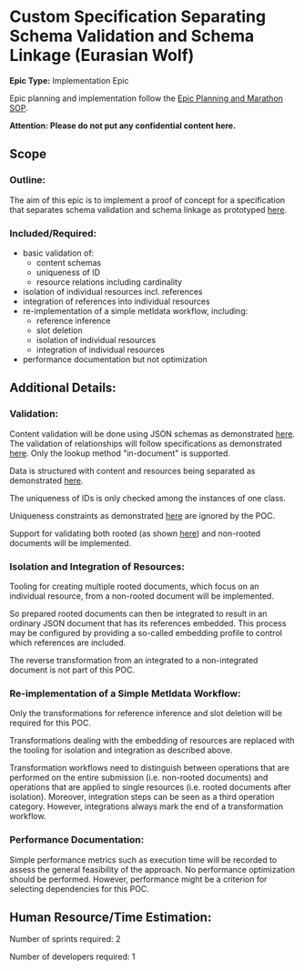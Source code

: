 # Custom Specification Separating Schema Validation and Schema Linkage (Eurasian Wolf)
**Epic Type:** Implementation Epic

Epic planning and implementation follow the
[Epic Planning and Marathon SOP](https://ghga.pages.hzdr.de/internal.ghga.de/main/sops/development/epic_planning/).

**Attention: Please do not put any confidential content here.**

## Scope
### Outline:
The aim of this epic is to implement a proof of concept for a specification that separates schema validation and schema linkage
as prototyped [here](https://github.com/ghga-de/metadata_schema_explorations).


### Included/Required:
- basic validation of:
  - content schemas
  - uniqueness of ID
  - resource relations including cardinality
- isolation of individual resources incl. references
- integration of references into individual resources
- re-implementation of a simple metldata workflow, including:
  - reference inference
  - slot deletion
  - isolation of individual resources
  - integration of individual resources
- performance documentation but not optimization



## Additional Details:

### Validation:

Content validation will be done using JSON schemas as demonstrated
[here](https://github.com/ghga-de/metadata_schema_explorations/blob/main/schema/schemapack.yaml#L7).
The validation of relationships will follow specifications as demonstrated
[here](https://github.com/ghga-de/metadata_schema_explorations/blob/main/schema/schemapack.yaml#L17).
Only the lookup method "in-document" is supported.

Data is structured with content and resources being separated as demonstrated
[here](https://github.com/ghga-de/metadata_schema_explorations/blob/main/data/desintegrated.yaml#L33-L41).

The uniqueness of IDs is only checked among the instances of one class.

Uniqueness constraints as demonstrated
[here](https://github.com/ghga-de/metadata_schema_explorations/blob/main/schema/schemapack.yaml#L9-L12)
are ignored by the POC.

Support for validating both rooted (as shown [here](https://github.com/ghga-de/metadata_schema_explorations/blob/main/data/desintegrated.yaml#L42-L44))
and non-rooted documents will be implemented.


### Isolation and Integration of Resources:

Tooling for creating multiple rooted documents, which focus on an individual resource,
from a non-rooted document will be implemented.

So prepared rooted documents can then be integrated to result in an ordinary JSON
document that has its references embedded. This process may be configured by
providing a so-called embedding profile to control which references are included.

The reverse transformation from an integrated to a non-integrated document is not
part of this POC.

### Re-implementation of a Simple Metldata Workflow:

Only the transformations for reference inference and slot deletion will be required for
this POC.

Transformations dealing with the embedding of resources are replaced with the tooling
for isolation and integration as described above.

Transformation workflows need to distinguish between operations that are performed
on the entire submission (i.e. non-rooted documents) and operations that are applied
to single resources (i.e. rooted documents after isolation). Moreover, integration steps
can be seen as a third operation category. However, integrations always mark the end
of a transformation workflow.

### Performance Documentation:

Simple performance metrics such as execution time will be recorded to assess the
general feasibility of the approach. No performance optimization should be performed.
However, performance might be a criterion for selecting dependencies for this POC.


## Human Resource/Time Estimation:

Number of sprints required: 2

Number of developers required: 1
